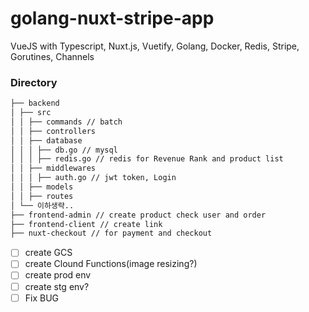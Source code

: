 # golang-nuxt-stripe-app

VueJS with Typescript, Nuxt.js, Vuetify, Golang, Docker, Redis, Stripe, Gorutines, Channels

### Directory 

```bash
├── backend
│ ├── src
│ │ ├── commands // batch
│ │ ├── controllers 
│ │ ├── database
│ │ │ ├── db.go // mysql
│ │ │ ├── redis.go // redis for Revenue Rank and product list
│ │ ├── middlewares
│ │ │ ├── auth.go // jwt token, Login
│ │ ├── models
│ │ ├── routes
│ └── 이하생략..
├── frontend-admin // create product check user and order
├── frontend-client // create link
├── nuxt-checkout // for payment and checkout

```

- [ ] create GCS
- [ ] create Clound Functions(image resizing?)
- [ ] create prod env
- [ ] create stg env? 
- [ ] Fix BUG
